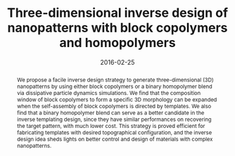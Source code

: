 ---
title: Three-dimensional inverse design of nanopatterns with block copolymers and homopolymers
authors:
- Dan Xu
- Hong Liu
- You-Liang Zhu
- Zhong-Yuan Lu
date: '2016-02-25'
doi: 10.1039/C5NR07497E
publish_types: 期刊文章
publication: Nanoscale
publication_short: Nanoscale
abstract: We propose a facile inverse design strategy to generate  three-dimensional (3D) nanopatterns by using either block copolymers or a  binary homopolymer blend via dissipative particle dynamics simulations.  We find that the composition window of block copolymers to form a  specific 3D morphology can be expanded when the self-assembly of block  copolymers is directed by templates. We also find that a binary  homopolymer blend can serve as a better candidate in the inverse  templating design, since they have similar performances on recovering  the target pattern, with much lower cost. This strategy is proved  efficient for fabricating templates with desired topographical  configuration, and the inverse design idea sheds lights on better  control and design of materials with complex nanopatterns.
url_pdf: https://pubs.rsc.org/en/content/articlelanding/2016/nr/c5nr07497e
---